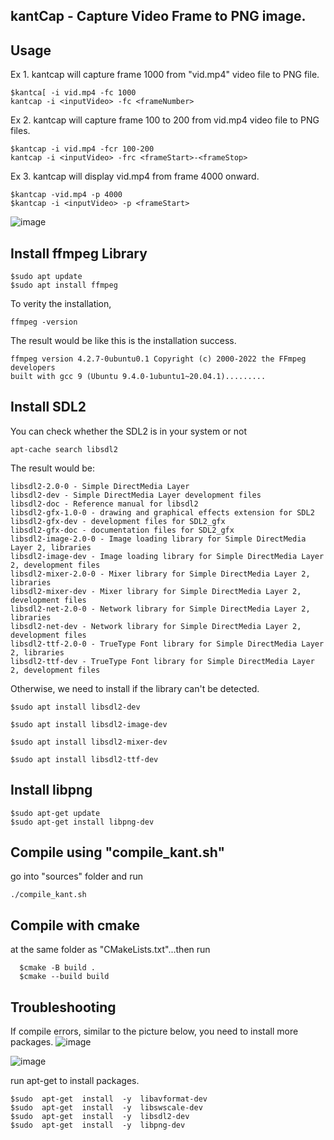 ## kantCap - Capture Video Frame to PNG image.
## Usage
Ex 1. kantcap will capture frame 1000 from "vid.mp4" video file to PNG file. 

    $kantca[ -i vid.mp4 -fc 1000
    kantcap -i <inputVideo> -fc <frameNumber>

Ex 2. kantcap will capture frame 100 to 200 from vid.mp4 video file to PNG files.

    $kantcap -i vid.mp4 -fcr 100-200
    kantcap -i <inputVideo> -frc <frameStart>-<frameStop>

Ex 3. kantcap will display vid.mp4 from frame 4000 onward.

    $kantcap -vid.mp4 -p 4000
    $kantcap -i <inputVideo> -p <frameStart>

![image](https://github.com/kpalaw/kantVideoCapture/assets/16006116/b8251612-87a1-4a73-b80f-64aa7fb66c7a)


 ## Install ffmpeg Library
 

    $sudo apt update
    $sudo apt install ffmpeg
To verity the installation,

    ffmpeg -version
The result would be like this is the installation success.

    ffmpeg version 4.2.7-0ubuntu0.1 Copyright (c) 2000-2022 the FFmpeg developers
    built with gcc 9 (Ubuntu 9.4.0-1ubuntu1~20.04.1).........

## Install SDL2
You can check whether the SDL2 is in your system or not

    apt-cache search libsdl2 

The result would be:

    libsdl2-2.0-0 - Simple DirectMedia Layer
    libsdl2-dev - Simple DirectMedia Layer development files
    libsdl2-doc - Reference manual for libsdl2
    libsdl2-gfx-1.0-0 - drawing and graphical effects extension for SDL2
    libsdl2-gfx-dev - development files for SDL2_gfx
    libsdl2-gfx-doc - documentation files for SDL2_gfx
    libsdl2-image-2.0-0 - Image loading library for Simple DirectMedia Layer 2, libraries
    libsdl2-image-dev - Image loading library for Simple DirectMedia Layer 2, development files
    libsdl2-mixer-2.0-0 - Mixer library for Simple DirectMedia Layer 2, libraries
    libsdl2-mixer-dev - Mixer library for Simple DirectMedia Layer 2, development files
    libsdl2-net-2.0-0 - Network library for Simple DirectMedia Layer 2, libraries
    libsdl2-net-dev - Network library for Simple DirectMedia Layer 2, development files
    libsdl2-ttf-2.0-0 - TrueType Font library for Simple DirectMedia Layer 2, libraries
    libsdl2-ttf-dev - TrueType Font library for Simple DirectMedia Layer 2, development files


Otherwise, we need to install if the library can't be detected.

    
    $sudo apt install libsdl2-dev
   
    $sudo apt install libsdl2-image-dev
    
    $sudo apt install libsdl2-mixer-dev
    
    $sudo apt install libsdl2-ttf-dev 
## Install libpng

    $sudo apt-get update
    $sudo apt-get install libpng-dev


## Compile using "compile_kant.sh"

go into "sources" folder and run

    ./compile_kant.sh



## Compile with cmake
at the same folder as "CMakeLists.txt"...then run
  

      $cmake -B build .
      $cmake --build build
## Troubleshooting
If compile errors, similar to the picture  below, you need to install more packages.
![image](https://github.com/kpalaw/kantVideoCapture/assets/16006116/beb66aa7-1d39-4c83-b82a-e5388c3046d1)

![image](https://github.com/kpalaw/kantVideoCapture/assets/16006116/56fb202c-62ad-42e0-864c-d257331a7d57)

run apt-get to install packages.

    $sudo  apt-get  install  -y  libavformat-dev
    $sudo  apt-get  install  -y  libswscale-dev
    $sudo  apt-get  install  -y  libsdl2-dev
    $sudo  apt-get  install  -y  libpng-dev
